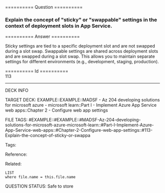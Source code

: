 ========== Question ==========  

### Explain the concept of "sticky" or "swappable" settings in the context of deployment slots in App Service.  

========== Answer ==========  

Sticky settings are tied to a specific deployment slot and are not swapped
during a slot swap. Swappable settings are shared across deployment slots and
are swapped during a slot swap. This allows you to maintain separate settings
for different environments (e.g., development, staging, production).

========== Id ==========  
113

---

DECK INFO

TARGET DECK: EXAMPLE::EXAMPLE::MADSF - Az 204 developing solutions for microsoft azure - microsoft learn::Part I - Implement Azure App Service web apps::Chapter 2 - Configure web app settings

FILE TAGS: #EXAMPLE::#EXAMPLE::#MADSF-Az-204-developing-solutions-for-microsoft-azure-microsoft-learn::#Part-I-Implement-Azure-App-Service-web-apps::#Chapter-2-Configure-web-app-settings::#113-Explain-the-concept-of-sticky-or-swappa

Tags:

Reference:

Related:

```dataview
LIST
where file.name = this.file.name
```
QUESTION STATUS: Safe to store
